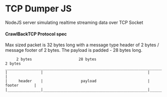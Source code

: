# TCP Dumper JS
NodeJS server simulating realtime streaming data over TCP Socket

#### CrawlBackTCP Protocol spec
Max sized packet is 32 bytes long with a message type header of 2 bytes / message footer of 2 bytes.
The payload is padded - 28 bytes long.
```
     2 bytes                     28 bytes                              2 bytes
____________________________________________________________________________________
|               |                                               |                   |
|     header    |                 payload                       |      footer       |
|_______________|_______________________________________________|___________________|
```